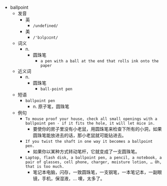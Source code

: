 - ballpoint
  - 发音
    - 英
      - `/undefined/`
    - 美
      - `/'bɔlpɔɪnt/`
  - 词义
    - n.
      - 圆珠笔
        - `a pen with a ball at the end that rolls ink onto the paper`
  - 近义词
    - n.
      - 圆珠笔
        - `ball-point pen`
  - 短语
    - `ballpoint pen`
      - n. 原子笔，圆珠笔 
  - 例句
    - `To mouse proof your house, check all small openings with a ballpoint pen - if it fits the hole, it will let mice in.`
      - 要使你的房子里没有小老鼠，用圆珠笔来检查下所有的小洞，如果圆珠笔能放进去的话，那小老鼠就可能钻进去。
    - `If you twist the shaft in one way it becomes a ballpoint pen.`
      - 如果你以某种方式转动笔杆，它就变成了一支圆珠笔。
    - `Laptop, flash disk, a ballpoint pen, a pencil, a notebook, a pair of glasses, cell phone, charger, moisture lotion, … Oh, that is too much.`
      - 笔记本电脑，闪存，一致圆珠笔，一支钢笔，一本笔记本，一副眼镜，手机，保湿液，… 噢，太多了。

